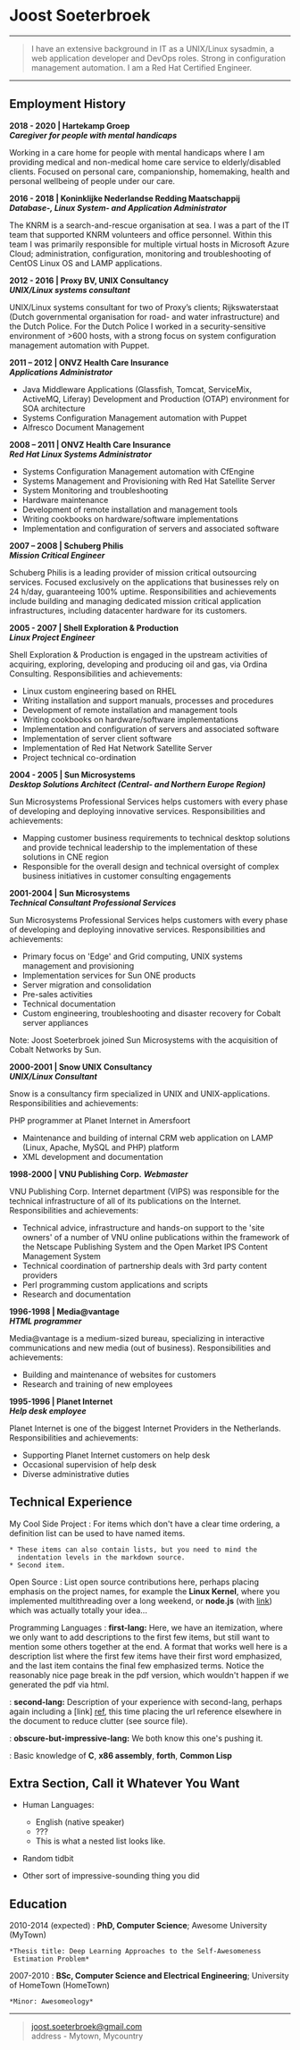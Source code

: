 Joost Soeterbroek
=================

----

> I have an extensive background in IT as a UNIX/Linux sysadmin, a web application 
> developer and DevOps roles. Strong in configuration management automation. I am 
> a Red Hat Certified Engineer.

----

Employment History
------------------

**2018 - 2020 | Hartekamp Groep**  
***Caregiver for people with mental handicaps***

Working in a care home for people with mental handicaps where I am providing medical and non-medical home care service to elderly/disabled clients. Focused on personal care, companionship, homemaking, health and personal wellbeing of people under our care.

**2016 - 2018 | Koninklijke Nederlandse Redding Maatschappij**  
***Database-, Linux System- and Application Administrator***

The KNRM is a search-and-rescue organisation at sea. I was a part of the IT team that supported KNRM volunteers and office personnel. Within this team I was primarily responsible for multiple virtual hosts in Microsoft Azure Cloud; administration, configuration, monitoring and troubleshooting of CentOS Linux OS and LAMP applications.

**2012 - 2016 | Proxy BV, UNIX Consultancy**  
***UNIX/Linux systems consultant***

UNIX/Linux systems consultant for two of Proxy’s clients; Rijkswaterstaat (Dutch governmental organisation for road- and water infrastructure) and the Dutch Police. For the Dutch Police I worked in a security-sensitive environment of >600 hosts, with a strong focus on system configuration management automation with Puppet.

**2011 – 2012 | ONVZ Health Care Insurance**  
***Applications Administrator***

* Java Middleware Applications  (Glassfish, Tomcat, ServiceMix, ActiveMQ, Liferay) Development and Production (OTAP) environment for SOA architecture
* Systems Configuration Management automation with Puppet
* Alfresco Document Management

**2008 – 2011 | ONVZ Health Care Insurance**  
***Red Hat Linux Systems Administrator***

* Systems Configuration Management automation with CfEngine
* Systems Management and Provisioning with Red Hat Satellite Server
* System Monitoring and troubleshooting
* Hardware maintenance
* Development of remote installation and management tools
* Writing cookbooks on hardware/software implementations
* Implementation and configuration of servers and associated software

**2007 – 2008 | Schuberg Philis**  
***Mission Critical Engineer***

Schuberg Philis is a leading provider of mission critical outsourcing services. Focused exclusively on the applications that businesses rely on 24 h/day, guaranteeing 100% uptime. Responsibilities and achievements include building and managing dedicated mission critical application infrastructures, including datacenter hardware for its customers.

**2005 - 2007 | Shell Exploration & Production**  
***Linux Project Engineer***

Shell Exploration & Production is engaged in the upstream activities of acquiring, exploring, developing and producing oil and gas, via Ordina Consulting. Responsibilities and achievements:

* Linux custom engineering based on RHEL
* Writing installation and support manuals, processes and procedures
* Development of remote installation and management tools
* Writing cookbooks on hardware/software implementations
* Implementation and configuration of servers and associated software
* Implementation of server client software
* Implementation of Red Hat Network Satellite Server
* Project technical co-ordination

**2004 - 2005 | Sun Microsystems**  
***Desktop Solutions Architect (Central- and Northern Europe Region)***

Sun Microsystems Professional Services helps customers with every phase of developing and deploying innovative services. Responsibilities and achievements:

* Mapping customer business requirements to technical desktop solutions and provide technical leadership to the implementation of these solutions in CNE region
* Responsible for the overall design and technical oversight of complex business initiatives in customer consulting engagements

**2001-2004 | Sun Microsystems**  
***Technical Consultant Professional Services***

Sun Microsystems Professional Services helps customers with every phase of developing and deploying innovative services. Responsibilities and achievements:

* Primary focus on 'Edge' and Grid computing, UNIX systems management and provisioning
* Implementation services for Sun ONE products
* Server migration and consolidation
* Pre-sales activities
* Technical documentation
* Custom engineering, troubleshooting and disaster recovery for Cobalt server appliances

Note: Joost Soeterbroek joined Sun Microsystems with the acquisition of Cobalt Networks by Sun.

**2000-2001 | Snow UNIX Consultancy**  
***UNIX/Linux Consultant***

Snow is a consultancy firm specialized in UNIX and UNIX-applications. Responsibilities and achievements:

PHP programmer at Planet Internet in Amersfoort
* Maintenance and building of internal CRM web application on LAMP (Linux, Apache, MySQL and PHP) platform
* XML development and documentation

**1998-2000 | VNU Publishing Corp.**
***Webmaster***

VNU Publishing Corp. Internet department (VIPS) was responsible for the technical infrastructure of all of its publications on the Internet. Responsibilities and achievements:

* Technical advice, infrastructure and hands-on support to the 'site owners' of a number of VNU online publications within the framework of the Netscape Publishing System and the Open Market IPS Content Management System
* Technical coordination of partnership deals with 3rd party content providers
* Perl programming custom applications and scripts
* Research and documentation

**1996-1998 | Media@vantage**  
***HTML programmer***

Media@vantage is a medium-sized bureau, specializing in interactive communications and new media (out of business). Responsibilities and achievements:

* Building and maintenance of websites for customers
* Research and training of new employees

**1995-1996 | Planet Internet**  
***Help desk employee***

Planet Internet is one of the biggest Internet Providers in the Netherlands. Responsibilities and achievements:

* Supporting Planet Internet customers on help desk
* Occasional supervision of help desk
* Diverse administrative duties


Technical Experience
--------------------

My Cool Side Project
:   For items which don't have a clear time ordering, a definition
    list can be used to have named items.

    * These items can also contain lists, but you need to mind the
      indentation levels in the markdown source.
    * Second item.

Open Source
:   List open source contributions here, perhaps placing emphasis on
    the project names, for example the **Linux Kernel**, where you
    implemented multithreading over a long weekend, or **node.js**
    (with [link](http://nodejs.org)) which was actually totally
    your idea...

Programming Languages
:   **first-lang:** Here, we have an itemization, where we only want
    to add descriptions to the first few items, but still want to
    mention some others together at the end. A format that works well
    here is a description list where the first few items have their
    first word emphasized, and the last item contains the final few
    emphasized terms. Notice the reasonably nice page break in the pdf
    version, which wouldn't happen if we generated the pdf via html.

:   **second-lang:** Description of your experience with second-lang,
    perhaps again including a [link] [ref], this time placing the url
    reference elsewhere in the document to reduce clutter (see source
    file). 

:   **obscure-but-impressive-lang:** We both know this one's pushing
    it.

:   Basic knowledge of **C**, **x86 assembly**, **forth**, **Common Lisp**

[ref]: https://github.com/githubuser/superlongprojectname

Extra Section, Call it Whatever You Want
----------------------------------------

* Human Languages:

     * English (native speaker)
     * ???
     * This is what a nested list looks like.

* Random tidbit

* Other sort of impressive-sounding thing you did


Education
---------

2010-2014 (expected)
:   **PhD, Computer Science**; Awesome University (MyTown)

    *Thesis title: Deep Learning Approaches to the Self-Awesomeness
     Estimation Problem*

2007-2010
:   **BSc, Computer Science and Electrical Engineering**; University of
    HomeTown (HomeTown)

    *Minor: Awesomeology*

----

> <joost.soeterbroek@gmail.com>\
> address - Mytown, Mycountry
